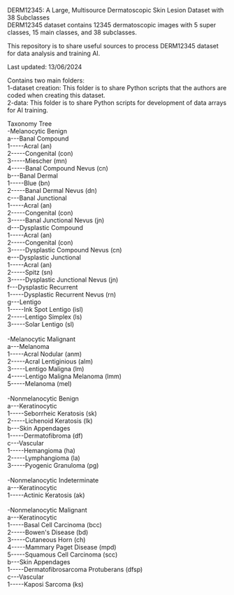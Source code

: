 DERM12345: A Large, Multisource Dermatoscopic Skin Lesion Dataset with 38 Subclasses<br>
DERM12345 dataset contains 12345 dermatoscopic images with 5 super classes, 15 main classes, and 38 subclasses.

This repository is to share useful sources to process DERM12345 dataset for data analysis and training AI.

Last updated: 13/06/2024

Contains two main folders:<br>
1-dataset creation: This folder is to share Python scripts that the authors are coded when creating this dataset.<br>
2-data: This folder is to share Python scripts for development of data arrays for AI training. 

Taxonomy Tree<br>
-Melanocytic Benign<br>
a---Banal Compound<br>
1-----Acral (an)<br>
2-----Congenital (con)<br>
3-----Miescher (mn)<br>
4-----Banal Compound Nevus (cn)<br>
b---Banal Dermal<br>
1-----Blue (bn)<br>
2-----Banal Dermal Nevus (dn)<br>
c---Banal Junctional<br>
1-----Acral (an)<br>
2-----Congenital (con)<br>
3-----Banal Junctional Nevus (jn)<br>
d---Dysplastic Compound<br>
1-----Acral (an)<br>
2-----Congenital (con)<br>
3-----Dysplastic Compound Nevus (cn)<br>
e---Dysplastic Junctional<br>
1-----Acral (an)<br>
2-----Spitz (sn)<br>
3-----Dysplastic Junctional Nevus (jn)<br>
f---Dysplastic Recurrent<br>
1-----Dysplastic Recurrent Nevus (rn)<br>
g---Lentigo<br>
1-----Ink Spot Lentigo (isl)<br>
2-----Lentigo Simplex (ls)<br>
3-----Solar Lentigo (sl)<br>
<br>
-Melanocytic Malignant<br>
a---Melanoma<br>
1-----Acral Nodular (anm)<br>
2-----Acral Lentiginious (alm)<br>
3-----Lentigo Maligna (lm)<br>
4-----Lentigo Maligna Melanoma (lmm)<br>
5-----Melanoma (mel)<br>
<br>
-Nonmelanocytic Benign<br>
a---Keratinocytic<br>
1-----Seborrheic Keratosis (sk)<br>
2-----Lichenoid Keratosis (lk)<br>
b---Skin Appendages<br>
1-----Dermatofibroma (df)<br>
c---Vascular<br>
1-----Hemangioma (ha)<br>
2-----Lymphangioma (la)<br>
3-----Pyogenic Granuloma (pg)<br>
<br>
-Nonmelanocytic Indeterminate<br>
a---Keratinocytic<br>
1-----Actinic Keratosis (ak)<br>
<br>
-Nonmelanocytic Malignant<br>
a---Keratinocytic<br>
1-----Basal Cell Carcinoma (bcc)<br>
2-----Bowen's Disease (bd)<br>
3-----Cutaneous Horn (ch)<br>
4-----Mammary Paget Disease (mpd)<br>
5-----Squamous Cell Carcinoma (scc)<br>
b---Skin Appendages<br>
1-----Dermatofibrosarcoma Protuberans (dfsp)<br>
c---Vascular<br>
1-----Kaposi Sarcoma (ks)<br>
